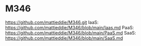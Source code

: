 # M346
https://github.com/mattieddie/M346.git
IaaS: https://github.com/mattieddie/M346/blob/main/Iaas.md
PaaS: https://github.com/mattieddie/M346/blob/main/PaaS.md
SaaS: https://github.com/mattieddie/M346/blob/main/SaaS.md
